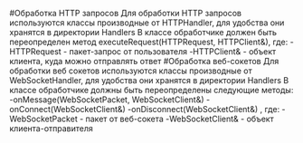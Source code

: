 #Обработка HTTP запросов
Для обработки HTTP запросов используются классы производные от HTTPHandler, для удобства они хранятся в директории Handlers
В классе обработчике должен быть переопределен метод executeRequest(HTTPRequest, HTTPClient&), где:
-HTTPRequest - пакет-запрос от пользователя
-HTTPClient& - объект клиента, куда можно отправлять ответ
#Обработка веб-сокетов
Для обработки веб сокетов используются классы производные от WebSocketHandler, для удобства они хранятся в директории Handlers
В классе обработчике должны быть переопределены следующие методы:
-onMessage(WebSocketPacket, WebSocketClient&)
-onConnect(WebSocketClient&)
-onDisconnect(WebSocketClient&)
, где:
-WebSocketPacket - пакет от веб-сокета
-WebSocketClient& - объект клиента-отправителя